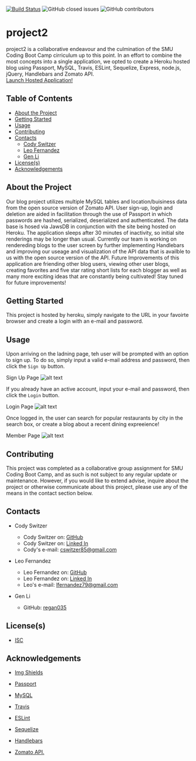 <!-- Shields -->
[![Build Status](https://travis-ci.com/lfernandez79/project2.svg?branch=master)](https://travis-ci.com/lfernandez79/project2)
![GitHub closed issues](https://img.shields.io/github/issues-closed/lfernandez79/project2)
![GitHub contributors](https://img.shields.io/github/contributors/lfernandez79/project2)

# project2

project2 is a collaborative endeavour and the culmination of the SMU Coding Boot Camp cirriculum up to this point. In an effort to combine the most concepts into a single application, we opted to create a Heroku hosted blog using Passport, MySQL, Travis, ESLint, Sequelize, Express, node.js, jQuery, Handlebars and Zomato API.  
[Launch Hosted Application!](https://project2-cody-gen-leo.herokuapp.com/      "Launch Project 2")

<!-- TABLE OF CONTENTS -->
## Table of Contents

* [About the Project](#About-the-project)
* [Getting Started](#Getting-started)
* [Usage](#Usage)
* [Contributing](#Contributing)
* [Contacts](#Contacts)
  * [Cody Switzer](https://cswitzer85.github.io/Basic-Portfolio/     "cswitzer85's GitHub")
  * [Leo Fernandez](#Contacts)
  * [Gen Li](#Contacts)
* [License(s)](#License(s))
* [Acknowledgements](#Acknowledgements)

## About the Project

Our blog project utilizes multiple MySQL tables and location/buisiness data from the open source version of Zomato API. User sign-up, login and deletion are aided in facilitation through the use of Passport in which passwords are hashed, serialized, deserialized and authenticated. The data base is hosed via JawsDB in conjunction with the site being hosted on Heroku. The application sleeps after 30 minutes of inactivity, so initial site renderings may be longer than usual. Currently our team is working on rendereding blogs to the user screen by further implementing Handlebars and improving our useage and visualization of the API data that is availble to us with the open source version of the API. Future Improvements of this application are friending other blog users, viewing other user blogs, creating favorites and five star rating short lists for each blogger as well as many more exciting ideas that are constantly being cultivated!   Stay tuned for future improvements!

## Getting Started

This project is hosted by heroku, simply navigate to the URL in your favoirte browser and create a login with an e-mail and password.

## Usage

Upon arriving on the ladning page, teh user will be prompted with an option to sign up. To do so, simply input a valid e-mail address and password, then click the `Sign Up` button.

Sign Up Page ![alt text](https://github.com/lfernandez79/project2/blob/master/assets/project2SignUpPage.png?raw=true)

If you already have an active account, input your e-mail and password, then click the `Login` button.

Login Page ![alt text](https://github.com/lfernandez79/project2/blob/master/assets/project2LogInPage.png?raw=true)

Once logged in, the user can search for popular restaurants by city in the search box, or create a blog about a recent dining expreeience!

Member Page ![alt text](https://github.com/lfernandez79/project2/blob/master/assets/project2MemberPage.png?raw=true)

## Contributing

This project was completed as a collaborative group assignment for SMU Coding Boot Camp, and as such is not subject to any regular update or maintenance. However, if you would like to extend advise, inquire about the project or otherwise communicate about this project, please use any of the means in the contact section below.

## Contacts

* Cody Switzer
  * Cody Switzer on:  [GitHub](https://github.com/cswitzer85      "cswitzer85's GitHub")
  * Cody Switzer on:  [Linked In](https://www.linkedin.com/in/cody-switzer-1429593a/ "cody-switzer-1429593a Linked In")
  * Cody's e-mail:  cswitzer85@gmail.com  
  
* Leo Fernandez
  * Leo Fernandez on:  [GitHub](https://github.com/lfernandez79      "lfernandez79's GitHub")  
  * Leo Fernandez on:  [Linked In](https://www.linkedin.com/in/joseleonardofernandez/ "joseleonardofernandez Linked In")
  * Leo's e-mail:  lfernandez79@gmail.com



* Gen Li
  * GitHub:   [regan035](https://github.com/regan035     "regan035's GitHub")  

## License(s)

* [ISC](https://opensource.org/licenses/ISC)

## Acknowledgements

* [Img Shields](https://shields.io)

* [Passport](http://www.passportjs.org/)

* [MySQL](https://www.mysql.com/)

* [Travis](https://travis-ci.org/)

* [ESLint](https://eslint.org/)

* [Sequelize](https://sequelize.org/)

* [Handlebars](https://handlebarsjs.com/)

* [Zomato API. ](https://www.zomato.com/plano-tx)